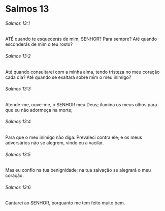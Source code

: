 # Salmos 13

###### Salmos 13:1

ATÉ quando te esquecerás de mim, SENHOR? Para sempre? Até quando esconderás de mim o teu rosto?

###### Salmos 13:2

Até quando consultarei com a minha alma, tendo tristeza no meu coração cada dia? Até quando se exaltará sobre mim o meu inimigo?

###### Salmos 13:3

Atende-me, ouve-me, ó SENHOR meu Deus; ilumina os meus olhos para que eu não adormeça na morte;

###### Salmos 13:4

Para que o meu inimigo não diga: Prevaleci contra ele; e os meus adversários não se alegrem, vindo eu a vacilar.

###### Salmos 13:5

Mas eu confio na tua benignidade; na tua salvação se alegrará o meu coração.

###### Salmos 13:6

Cantarei ao SENHOR, porquanto me tem feito muito bem.

